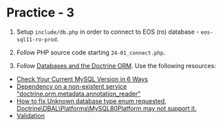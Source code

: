 # Practice - 3

1. Setup `include/db.php` in order to connect to EOS (ro) database - `eos-sql11-ro-prod`.

2. Follow PHP source code starting `24-01_connect.php`.

3. Follow [Databases and the Doctrine ORM](https://symfony.com/doc/current/doctrine.html). Use the following resources:
* [Check Your Current MySQL Version in 6 Ways](https://blog.devart.com/how-to-check-mysql-version.html)
* [Dependency on a non-existent service "doctrine.orm.metadata.annotation_reader"](https://stackoverflow.com/questions/74984949/dependency-on-a-non-existent-service-doctrine-orm-metadata-annotation-reader)
* [How to fix Unknown database type enum requested, Doctrine\DBAL\Platforms\MySQL80Platform may not support it.](https://akashicseer.com/software-development/how-to-fix-unknown-database-type-enum-requested-doctrinedbalplatformsmysql80platform-may-not-support-it/)
* [Validation](https://symfony.com/doc/current/validation.html)
